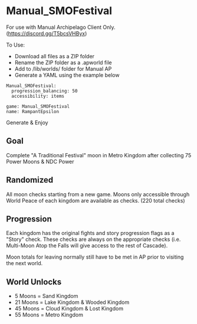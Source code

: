 # Manual_SMOFestival

For use with Manual Archipelago Client Only. (https://discord.gg/T5bcsVHByx)

To Use:
- Download all files as a ZIP folder
- Rename the ZIP folder as a .apworld file
- Add to /lib/worlds/ folder for Manual AP
- Generate a YAML using the example below

```
Manual_SMOFestival:
  progression_balancing: 50
  accessibility: items

game: Manual_SMOFestival
name: RampantEpsilon
```

Generate & Enjoy

## Goal

Complete "A Traditional Festival" moon in Metro Kingdom after collecting 75 Power Moons & NDC Power

## Randomized

All moon checks starting from a new game. Moons only accessible through World Peace of each kingdom are available as checks. (220 total checks)

## Progression

Each kingdom has the original fights and story progression flags as a "Story" check. These checks are always on the appropriate checks (i.e. Multi-Moon Atop the Falls will give access to the rest of Cascade).

Moon totals for leaving normally still have to be met in AP prior to visiting the next world.

## World Unlocks
- 5 Moons = Sand Kingdom
- 21 Moons = Lake Kingdom & Wooded Kingdom
- 45 Moons = Cloud Kingdom & Lost Kingdom
- 55 Moons = Metro Kingdom
